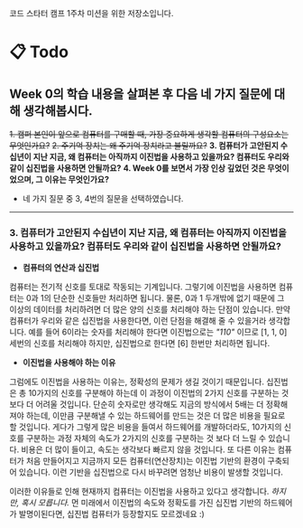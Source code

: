 
코드 스타터 캠프 1주차 미션을 위한 저장소입니다.

# 📋 Todo

## Week 0의 학습 내용을 살펴본 후 다음 네 가지 질문에 대해 생각해봅시다.


~~1. 캠퍼 본인이 앞으로 컴퓨터를 구매할 때, 가장 중요하게 생각할 컴퓨터의 구성요소는 무엇인가요?~~
~~2. 주기억 장치는 왜 주기억 장치라고 불릴까요?~~
**3. 컴퓨터가 고안된지 수십년이 지난 지금, 왜 컴퓨터는 아직까지 이진법을 사용하고 있을까요? 컴퓨터도 우리와 같이 십진법을 사용하면 안될까요?**
**4. Week 0를 보면서 가장 인상 깊었던 것은 무엇이었으며, 그 이유는 무엇인가요?**

- 네 가지 질문 중 3, 4번의 질문을 선택하였습니다.
----

### 3. 컴퓨터가 고안된지 수십년이 지난 지금, 왜 컴퓨터는 아직까지 이진법을 사용하고 있을까요? 컴퓨터도 우리와 같이 십진법을 사용하면 안될까요?


- **컴퓨터의 연산과 십진법**

컴퓨터는 전기적 신호를 토대로 작동되는 기계입니다. 그렇기에 이진법을 사용하면 컴퓨터는 0과 1의 단순한 신호들만 처리하면 됩니다. 물론, 0과 1 두개밖에 없기 때문에 그 이상의 데이터를 처리하려면 더 많은 양의 신호를 처리해야 하는 단점이 있습니다. 만약 컴퓨터가 우리와 같은 십진법을 사용한다면, 이런 단점을 해결해 줄 수 있을거라 생각합니다. 
 예를 들어 6이라는 숫자를 처리해야 한다면 이진법으로는 *"110"* 이므로 [1, 1, 0] 세번의 신호를 처리해야 하지만, 십진법으로 한다면 [6] 한번만 처리하면 됩니다.
    

- **이진법을 사용해야 하는 이유**    

그럼에도 이진법을 사용하는 이유는, 정확성의 문제가 생길 것이기 때문입니다. 십진법은 총 10가지의 신호를 구분해야 하는데 이 과정이 이진법의 2가지 신호를 구분하는 것보다 더 어려울 것입니다. 단순히 숫자로만 생각해도 지금의 방식에서 5배는 더 정확해져야 하는데, 이만큼 구분해낼 수 있는 하드웨어를 만드는 것은 더 많은 비용을 필요로 할 것입니다. 게다가 그렇게 많은 비용을 들여서 하드웨어를 개발하더라도, 10가지의 신호를 구분하는 과정 자체의 속도가 2가지의 신호를 구분하는 것 보다 더 느릴 수 있습니다. 비용은 더 많이 들이고, 속도는 생각보다 빠르지 않을 것입니다.
또 다른 이유는 컴퓨터가 처음 만들어지고 지금까지 모든 컴퓨터(연산장치)는 이진법 기반의 환경이 구축되어 있습니다. 이런 기반을 십진법으로 다시 바꾸려면 엄청난 비용이 발생할 것입니다.
    
이러한 이유들로 인해 현재까지 컴퓨터는 이진법을 사용하고 있다고 생각합니다. *하지만, 혹시 모릅니다.* 먼 미래에서 이진법의 속도와 정확도를 가진 십진법 기반의 하드웨어가 발명이된다면, 십진법 컴퓨터가 등장할지도 모르겠네요 :)
